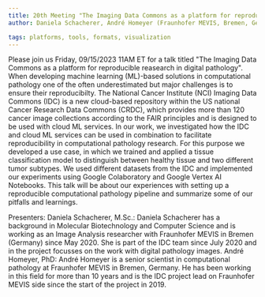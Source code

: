 ```yaml
---
title: 20th Meeting "The Imaging Data Commons as a platform for reproducible reasearch in digital pathology"
author: Daniela Schacherer, André Homeyer (Fraunhofer MEVIS, Bremen, Germany)

tags: platforms, tools, formats, visualization
---
```


Please join us Friday, 09/15/2023 11AM ET for a talk titled "The Imaging Data Commons as a platform for reproducible reasearch in digital pathology". When developing machine learning (ML)-based solutions in computational pathology one of the often underestimated but major challenges is to ensure their reproducibilty. The National Cancer Institute (NCI) Imaging Data Commons (IDC) is a new cloud-based repository within the US national Cancer Research Data Commons (CRDC), which provides more than 120 cancer image collections according to the FAIR principles and is designed to be used with cloud ML services. In our work, we investigated how the IDC and cloud ML services can be used in combination to facilitate reproducibility in computational pathology research. For this purpose we developed a use case, in which we trained and applied a tissue classification model to distinguish between healthy tissue and two different tumor subtypes. We used different datasets from the IDC and implemented our experiments using Google Colaboratory and Google Vertex AI Notebooks.
This talk will be about our experiences with setting up a reproducible computational pathology pipeline and summarize some of our pitfalls and learnings.

Presenters: Daniela Schacherer, M.Sc.: Daniela Schacherer has a background in Molecular Biotechnology and Computer Science and is working as an Image Analysis researcher with Fraunhofer MEVIS in Bremen (Germany) since May 2020. She is part of the IDC team since July 2020 and in the project focusses on the work with digital pathology images. André Homeyer, PhD: André Homeyer is a senior scientist in computational pathology at Fraunhofer MEVIS in Bremen, Germany. He has been working in this field for more than 10 years and is the IDC project lead on Fraunhofer MEVIS side since the start of the project in 2019.  

